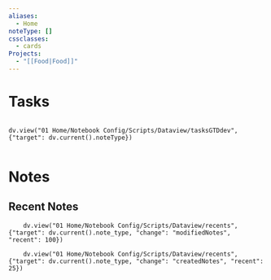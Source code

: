 ```yaml
---
aliases:
  - Home
noteType: []
cssclasses:
  - cards
Projects:
  - "[[Food|Food]]"
---
```

# Tasks
```dataviewjs

dv.view("01 Home/Notebook Config/Scripts/Dataview/tasksGTDdev", {"target": dv.current().noteType})
    
```
# Notes
## Recent Notes 

```dataviewjs
    dv.view("01 Home/Notebook Config/Scripts/Dataview/recents", {"target": dv.current().note_type, "change": "modifiedNotes", "recent": 100})
```
```dataviewjs
    dv.view("01 Home/Notebook Config/Scripts/Dataview/recents", {"target": dv.current().note_type, "change": "createdNotes", "recent": 25})
```


